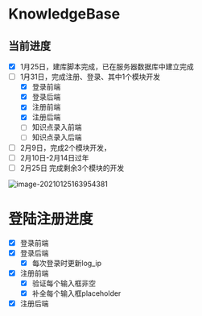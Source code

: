 # KnowledgeBase

## 当前进度

- [x] 1月25日，建库脚本完成，已在服务器数据库中建立完成
- [ ] 1月31日，完成注册、登录、其中1个模块开发
  - [x] 登录前端
  - [x] 登录后端
  - [x] 注册前端
  - [x] 注册后端
  - [ ] 知识点录入前端
  - [ ] 知识点录入后端
- [ ] 2月9日，完成2个模块开发，
- [ ] 2月10日-2月14日过年
- [ ] 2月25日 完成剩余3个模块的开发

![image-20210125163954381](https://picbedd.oss-cn-beijing.aliyuncs.com/image-20210125163954381.png)

# 登陆注册进度

- [x] 登录前端
- [x] 登录后端
  - [x] 每次登录时更新log_ip
- [x] 注册前端
  - [x] 验证每个输入框非空
  - [x] 补全每个输入框placeholder
- [x] 注册后端
